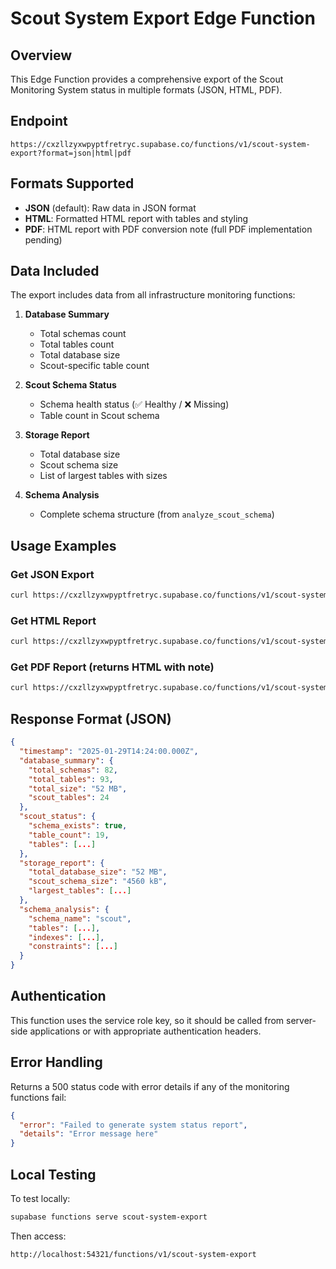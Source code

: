 # Scout System Export Edge Function

## Overview
This Edge Function provides a comprehensive export of the Scout Monitoring System status in multiple formats (JSON, HTML, PDF).

## Endpoint
```
https://cxzllzyxwpyptfretryc.supabase.co/functions/v1/scout-system-export?format=json|html|pdf
```

## Formats Supported
- **JSON** (default): Raw data in JSON format
- **HTML**: Formatted HTML report with tables and styling
- **PDF**: HTML report with PDF conversion note (full PDF implementation pending)

## Data Included
The export includes data from all infrastructure monitoring functions:

1. **Database Summary**
   - Total schemas count
   - Total tables count
   - Total database size
   - Scout-specific table count

2. **Scout Schema Status**
   - Schema health status (✅ Healthy / ❌ Missing)
   - Table count in Scout schema

3. **Storage Report**
   - Total database size
   - Scout schema size
   - List of largest tables with sizes

4. **Schema Analysis**
   - Complete schema structure (from `analyze_scout_schema`)

## Usage Examples

### Get JSON Export
```bash
curl https://cxzllzyxwpyptfretryc.supabase.co/functions/v1/scout-system-export
```

### Get HTML Report
```bash
curl https://cxzllzyxwpyptfretryc.supabase.co/functions/v1/scout-system-export?format=html
```

### Get PDF Report (returns HTML with note)
```bash
curl https://cxzllzyxwpyptfretryc.supabase.co/functions/v1/scout-system-export?format=pdf
```

## Response Format (JSON)
```json
{
  "timestamp": "2025-01-29T14:24:00.000Z",
  "database_summary": {
    "total_schemas": 82,
    "total_tables": 93,
    "total_size": "52 MB",
    "scout_tables": 24
  },
  "scout_status": {
    "schema_exists": true,
    "table_count": 19,
    "tables": [...]
  },
  "storage_report": {
    "total_database_size": "52 MB",
    "scout_schema_size": "4560 kB",
    "largest_tables": [...]
  },
  "schema_analysis": {
    "schema_name": "scout",
    "tables": [...],
    "indexes": [...],
    "constraints": [...]
  }
}
```

## Authentication
This function uses the service role key, so it should be called from server-side applications or with appropriate authentication headers.

## Error Handling
Returns a 500 status code with error details if any of the monitoring functions fail:
```json
{
  "error": "Failed to generate system status report",
  "details": "Error message here"
}
```

## Local Testing
To test locally:
```bash
supabase functions serve scout-system-export
```

Then access:
```
http://localhost:54321/functions/v1/scout-system-export
```